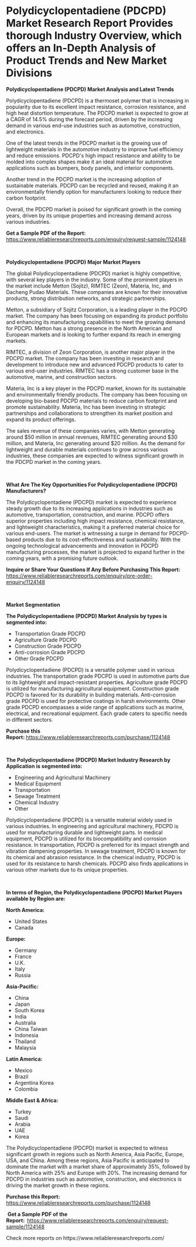 <p><h1>Polydicyclopentadiene (PDCPD) Market Research Report Provides thorough Industry Overview, which offers an In-Depth Analysis of Product Trends and New Market Divisions</h1></p><p><strong>Polydicyclopentadiene (PDCPD) Market Analysis and Latest Trends</strong></p>
<p><p>Polydicyclopentadiene (PDCPD) is a thermoset polymer that is increasing in popularity due to its excellent impact resistance, corrosion resistance, and high heat distortion temperature. The PDCPD market is expected to grow at a CAGR of 14.5% during the forecast period, driven by the increasing demand in various end-use industries such as automotive, construction, and electronics.</p><p>One of the latest trends in the PDCPD market is the growing use of lightweight materials in the automotive industry to improve fuel efficiency and reduce emissions. PDCPD's high impact resistance and ability to be molded into complex shapes make it an ideal material for automotive applications such as bumpers, body panels, and interior components.</p><p>Another trend in the PDCPD market is the increasing adoption of sustainable materials. PDCPD can be recycled and reused, making it an environmentally friendly option for manufacturers looking to reduce their carbon footprint.</p><p>Overall, the PDCPD market is poised for significant growth in the coming years, driven by its unique properties and increasing demand across various industries.</p></p>
<p><strong>Get a Sample PDF of the Report:&nbsp;</strong> <a href="https://www.reliableresearchreports.com/enquiry/request-sample/1124148">https://www.reliableresearchreports.com/enquiry/request-sample/1124148</a></p>
<p>&nbsp;</p>
<p><strong>Polydicyclopentadiene (PDCPD) Major Market Players</strong></p>
<p><p>The global Polydicyclopentadiene (PDCPD) market is highly competitive, with several key players in the industry. Some of the prominent players in the market include Metton (Sojitz), RIMTEC (Zeon), Materia, Inc, and Dacheng Pudao Materials. These companies are known for their innovative products, strong distribution networks, and strategic partnerships.</p><p>Metton, a subsidiary of Sojitz Corporation, is a leading player in the PDCPD market. The company has been focusing on expanding its product portfolio and enhancing its manufacturing capabilities to meet the growing demand for PDCPD. Metton has a strong presence in the North American and European markets and is looking to further expand its reach in emerging markets.</p><p>RIMTEC, a division of Zeon Corporation, is another major player in the PDCPD market. The company has been investing in research and development to introduce new and advanced PDCPD products to cater to various end-user industries. RIMTEC has a strong customer base in the automotive, marine, and construction sectors.</p><p>Materia, Inc is a key player in the PDCPD market, known for its sustainable and environmentally friendly products. The company has been focusing on developing bio-based PDCPD materials to reduce carbon footprint and promote sustainability. Materia, Inc has been investing in strategic partnerships and collaborations to strengthen its market position and expand its product offerings.</p><p>The sales revenue of these companies varies, with Metton generating around $50 million in annual revenues, RIMTEC generating around $30 million, and Materia, Inc generating around $20 million. As the demand for lightweight and durable materials continues to grow across various industries, these companies are expected to witness significant growth in the PDCPD market in the coming years.</p></p>
<p>&nbsp;</p>
<p><strong>What Are The Key Opportunities For Polydicyclopentadiene (PDCPD) Manufacturers?</strong></p>
<p><p>The Polydicyclopentadiene (PDCPD) market is expected to experience steady growth due to its increasing applications in industries such as automotive, transportation, construction, and marine. PDCPD offers superior properties including high impact resistance, chemical resistance, and lightweight characteristics, making it a preferred material choice for various end-users. The market is witnessing a surge in demand for PDCPD-based products due to its cost-effectiveness and sustainability. With the ongoing technological advancements and innovation in PDCPD manufacturing processes, the market is projected to expand further in the coming years, with a promising future outlook.</p></p>
<p><strong>Inquire or Share Your Questions If Any Before Purchasing This Report:</strong> <a href="https://www.reliableresearchreports.com/enquiry/pre-order-enquiry/1124148">https://www.reliableresearchreports.com/enquiry/pre-order-enquiry/1124148</a></p>
<p>&nbsp;</p>
<p><strong>Market Segmentation</strong></p>
<p><strong>The Polydicyclopentadiene (PDCPD) Market Analysis by types is segmented into:</strong></p>
<p><ul><li>Transportation Grade PDCPD</li><li>Agriculture Grade PDCPD</li><li>Construction Grade PDCPD</li><li>Anti-corrosion Grade PDCPD</li><li>Other Grade PDCPD</li></ul></p>
<p><p>Polydicyclopentadiene (PDCPD) is a versatile polymer used in various industries. The transportation grade PDCPD is used in automotive parts due to its lightweight and impact-resistant properties. Agriculture grade PDCPD is utilized for manufacturing agricultural equipment. Construction grade PDCPD is favored for its durability in building materials. Anti-corrosion grade PDCPD is used for protective coatings in harsh environments. Other grade PDCPD encompasses a wide range of applications such as marine, electrical, and recreational equipment. Each grade caters to specific needs in different sectors.</p></p>
<p><strong>Purchase this Report:&nbsp;</strong><a href="https://www.reliableresearchreports.com/purchase/1124148">https://www.reliableresearchreports.com/purchase/1124148</a></p>
<p>&nbsp;</p>
<p><strong>The Polydicyclopentadiene (PDCPD) Market Industry Research by Application is segmented into:</strong></p>
<p><ul><li>Engineering and Agricultural Machinery</li><li>Medical Equipment</li><li>Transportation</li><li>Sewage Treatment</li><li>Chemical Industry</li><li>Other</li></ul></p>
<p><p>Polydicyclopentadiene (PDCPD) is a versatile material widely used in various industries. In engineering and agricultural machinery, PDCPD is used for manufacturing durable and lightweight parts. In medical equipment, PDCPD is utilized for its biocompatibility and corrosion resistance. In transportation, PDCPD is preferred for its impact strength and vibration dampening properties. In sewage treatment, PDCPD is known for its chemical and abrasion resistance. In the chemical industry, PDCPD is used for its resistance to harsh chemicals. PDCPD also finds applications in various other markets due to its unique properties.</p></p>
<p>&nbsp;</p>
<p><strong>In terms of Region, the Polydicyclopentadiene (PDCPD) Market Players available by Region are:</strong></p>
<p>
    <p> <strong> North America: </strong>
        <ul>
            <li>United States</li>
            <li>Canada</li>
        </ul>
        </p> 
    <p> <strong> Europe: </strong>
        <ul>
            <li>Germany</li>
            <li>France</li>
            <li>U.K.</li>
            <li>Italy</li>
            <li>Russia</li>
        </ul>
        </p> 
    <p> <strong> Asia-Pacific: </strong>
        <ul>
            <li>China</li>
            <li>Japan</li>
            <li>South Korea</li>
            <li>India</li>
            <li>Australia</li>
            <li>China Taiwan</li>
            <li>Indonesia</li>
            <li>Thailand</li>
            <li>Malaysia</li>
        </ul>
        </p> 
    <p> <strong> Latin America: </strong>
        <ul>
            <li>Mexico</li>
            <li>Brazil</li>
            <li>Argentina Korea</li>
            <li>Colombia</li>
        </ul>
        </p> 
    <p> <strong> Middle East & Africa: </strong>
        <ul>
            <li>Turkey</li>
            <li>Saudi</li>
            <li>Arabia</li>
            <li>UAE</li>
            <li>Korea</li>
        </ul>
    </p>
    </p>
<p><p>The Polydicyclopentadiene (PDCPD) market is expected to witness significant growth in regions such as North America, Asia Pacific, Europe, USA, and China. Among these regions, Asia Pacific is anticipated to dominate the market with a market share of approximately 35%, followed by North America with 25% and Europe with 20%. The increasing demand for PDCPD in industries such as automotive, construction, and electronics is driving the market growth in these regions.</p></p>
<p><strong>Purchase this Report: </strong><a href="https://www.reliableresearchreports.com/purchase/1124148">https://www.reliableresearchreports.com/purchase/1124148</a></p>
<p>&nbsp;<strong>Get a Sample PDF of the Report:&nbsp;&nbsp;</strong><a href="https://www.reliableresearchreports.com/enquiry/request-sample/1124148">https://www.reliableresearchreports.com/enquiry/request-sample/1124148</a></p>
<p><strong></strong></p>
<p>Check more reports on https://www.reliableresearchreports.com/</p>